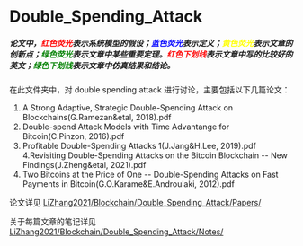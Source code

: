 # Double_Spending_Attack
##### 论文中，<font color=Red>红色荧光</font>表示系统模型的假设；<font color = Blue>蓝色荧光</font>表示定义；<font color=Yellow>黄色荧光</font>表示文章的创新点；<font color=Green>绿色荧光</font>表示文章中某些重要定理。<font color=Red>红色下划线</font>表示文章中写的比较好的英文；<font color=Green>绿色下划线</font>表示文章中仿真结果和结论。

在此文件夹中，对 double spending attack 进行讨论，主要包括以下几篇论文：

1. A Strong Adaptive, Strategic Double-Spending Attack on Blockchains(G.Ramezan&etal, 2018).pdf
2. Double-spend Attack Models with Time Advantange for Bitcoin(C.Pinzon, 2016).pdf
3. Profitable Double-Spending Attacks 1(J.Jang&H.Lee, 2019).pdf
4.Revisiting Double-Spending Attacks on the Bitcoin Blockchain -- New Findings(J.Zheng&etal, 2021).pdf
1. Two Bitcoins at the Price of One -- Double-Spending Attacks on Fast Payments in Bitcoin(G.O.Karame&E.Androulaki, 2012).pdf


论文详见 [LiZhang2021/Blockchain/Double_Spending_Attack/Papers/](LiZhang2021/Blockchain/Double_Spending_Attack/Papers/)

关于每篇文章的笔记详见 [LiZhang2021/Blockchain/Double_Spending_Attack/Notes/](LiZhang2021/Blockchain/Double_Spending_Attack/Notes/)
